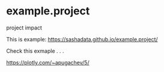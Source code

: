 # example.project
project impact

This is example: https://sashadata.github.io/example.project/

Check this exmaple . . .

https://plotly.com/~apugachev/5/
